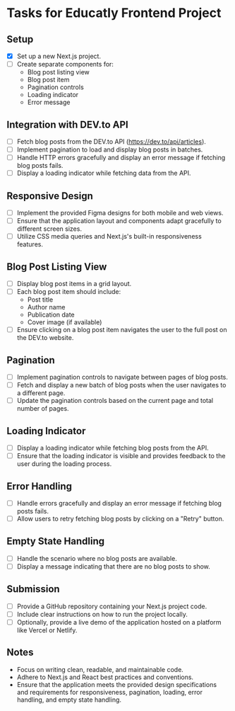 # Tasks for Educatly Frontend Project

## Setup
- [x] Set up a new Next.js project.
- [ ] Create separate components for:
  - Blog post listing view
  - Blog post item
  - Pagination controls
  - Loading indicator
  - Error message

## Integration with DEV.to API
- [ ] Fetch blog posts from the DEV.to API (https://dev.to/api/articles).
- [ ] Implement pagination to load and display blog posts in batches.
- [ ] Handle HTTP errors gracefully and display an error message if fetching blog posts fails.
- [ ] Display a loading indicator while fetching data from the API.

## Responsive Design
- [ ] Implement the provided Figma designs for both mobile and web views.
- [ ] Ensure that the application layout and components adapt gracefully to different screen sizes.
- [ ] Utilize CSS media queries and Next.js's built-in responsiveness features.

## Blog Post Listing View
- [ ] Display blog post items in a grid layout.
- [ ] Each blog post item should include:
  - Post title
  - Author name
  - Publication date
  - Cover image (if available)
- [ ] Ensure clicking on a blog post item navigates the user to the full post on the DEV.to website.

## Pagination
- [ ] Implement pagination controls to navigate between pages of blog posts.
- [ ] Fetch and display a new batch of blog posts when the user navigates to a different page.
- [ ] Update the pagination controls based on the current page and total number of pages.

## Loading Indicator
- [ ] Display a loading indicator while fetching blog posts from the API.
- [ ] Ensure that the loading indicator is visible and provides feedback to the user during the loading process.

## Error Handling
- [ ] Handle errors gracefully and display an error message if fetching blog posts fails.
- [ ] Allow users to retry fetching blog posts by clicking on a "Retry" button.

## Empty State Handling
- [ ] Handle the scenario where no blog posts are available.
- [ ] Display a message indicating that there are no blog posts to show.

## Submission
- [ ] Provide a GitHub repository containing your Next.js project code.
- [ ] Include clear instructions on how to run the project locally.
- [ ] Optionally, provide a live demo of the application hosted on a platform like Vercel or Netlify.

## Notes
- Focus on writing clean, readable, and maintainable code.
- Adhere to Next.js and React best practices and conventions.
- Ensure that the application meets the provided design specifications and requirements for responsiveness, pagination, loading, error handling, and empty state handling.
